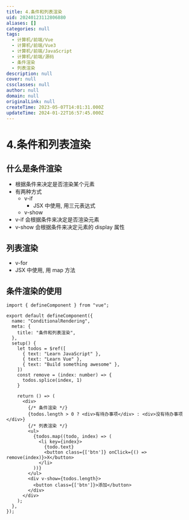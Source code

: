 ```yaml
---
title: 4.条件和列表渲染
uid: 20240123112806880
aliases: []
categories: null
tags:
  - 计算机/前端/Vue
  - 计算机/前端/Vue3
  - 计算机/前端/JavaScript
  - 计算机/前端/源码
  - 条件渲染
  - 列表渲染
description: null
cover: null
cssclasses: null
author: null
domain: null
originalLink: null
createTime: 2023-05-07T14:01:31.000Z
updateTime: 2024-01-22T16:57:45.000Z
---
```


# 4.条件和列表渲染

## 什么是条件渲染

- 根据条件来决定是否渲染某个元素
- 有两种方式
  - v-if
    - JSX 中使用, 用三元表达式
  - v-show
- v-if 会根据条件来决定是否渲染元素
- v-show 会根据条件来决定元素的 display 属性

## 列表渲染

- v-for
- JSX 中使用, 用 map 方法

## 条件渲染的使用

```tsx
import { defineComponent } from "vue";

export default defineComponent({
  name: "ConditionalRendering",
  meta: {
    title: "条件和列表渲染",
  },
  setup() {
    let todos = $ref([
      { text: "Learn JavaScript" },
      { text: "Learn Vue" },
      { text: "Build something awesome" },
    ])
    const remove = (index: number) => {
      todos.splice(index, 1)
    }

    return () => (
      <div>
        {/* 条件渲染 */}
        {todos.length > 0 ? <div>有待办事项</div> : <div>没有待办事项</div>}
        {/* 列表渲染 */}
        <ul>
          {todos.map((todo, index) => (
            <li key={index}>
              {todo.text}
              <button class={['btn']} onClick={() => remove(index)}>X</button>
            </li>
          ))}
        </ul>
        <div v-show={todos.length}>
          <button class={['btn']}>添加</button>
        </div>
      </div>
    );
  },
});

```
